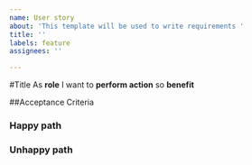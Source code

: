 ```yaml
---
name: User story
about: 'This template will be used to write requirements '
title: ''
labels: feature
assignees: ''

---
```


#Title
As **role** 
I want to **perform action**
so **benefit**

##Acceptance Criteria

### Happy path
### Unhappy path
